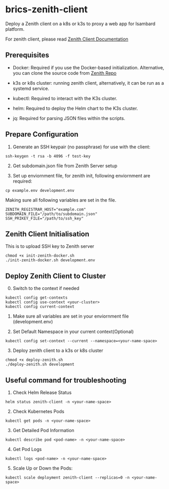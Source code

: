 # brics-zenith-client
Deploy a Zenith client on a k8s or k3s to proxy a web app for Isambard platform.

For zenith client, please read [Zenith Client Documentation](https://github.com/azimuth-cloud/zenith/blob/main/docs/client.md)

## Prerequisites

- Docker: Required if you use the Docker-based initialization. Alternative, you can clone the source code from [Zenith Repo](https://github.com/isambard-sc/zenith)

- k3s or k8s cluster: running zenith client, alternatively, it can be run as a systemd service.

- kubectl: Required to interact with the K3s cluster.

- helm: Required to deploy the Helm chart to the K3s cluster.

- jq: Required for parsing JSON files within the scripts.

## Prepare Configuration 

1. Generate an SSH keypair (no passphrase) for use with the client:

```
ssh-keygen -t rsa -b 4096 -f test-key
```

2. Get subdomain.json file from Zenith Server setup

3. Set up enviornment file, for zenith init, following enviornment are required:

```
cp example.env development.env
```

Making sure all following variables are set in the file.

```
ZENITH_REGISTRAR_HOST="example.com"
SUBDOMAIN_FILE="/path/to/subdomain.json"
SSH_PRIKEY_FILE="/path/to/ssh_key"
```

## Zenith Client Initialisation

This is to upload SSH key to Zenith server

```
chmod +x init-zenith-docker.sh
./init-zenith-docker.sh development.env
```

## Deploy Zenith Client to Cluster

0. Switch to the context if needed
```
kubectl config get-contexts
kubectl config use-context <your-cluster>
kubectl config current-context
```

1. Make sure all variables are set in your enviornment file (development.env)

2. Set Default Namespace in your current context(Optional)
```
kubectl config set-context --current --namespace=<your-name-space>
```

3. Deploy zenith client to a k3s or k8s cluster
```
chmod +x deploy-zenith.sh
./deploy-zenith.sh development
```

## Useful command for troubleshooting

1. Check Helm Release Status
```
helm status zenith-client -n <your-name-space>
```

2. Check Kubernetes Pods
```
kubectl get pods -n <your-name-space>
```

3. Get Detailed Pod Information
```
kubectl describe pod <pod-name> -n <your-name-space>
```

4. Get Pod Logs
```
kubectl logs <pod-name> -n <your-name-space>
```

5. Scale Up or Down the Pods:
```
kubectl scale deployment zenith-client --replicas=0 -n <your-name-space>
```